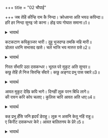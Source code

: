 +++
title = "02 चौपाई"

+++
जब तेहिं कीन्हि राम कै निन्दा। क्रोधवन्त अति भयउ कपिन्दा॥  
हरि हर निन्दा सुनइ जो काना। होइ पाप गोघात समाना॥1॥  

<details><summary>भावार्थ</summary>

जब उसने श्री रामजी की निन्दा की, तब तो कपिश्रेष्ठ अङ्गद अत्यन्त क्रोधित हुए, क्योङ्कि (शास्त्र ऐसा कहते हैं कि) जो अपने कानों से भगवान्‌ विष्णु और शिव की निन्दा सुनता है, उसे गो वध के समान पाप होता है॥1॥  
</details>

कटकटान कपिकुञ्जर भारी। दुहु भुजदण्ड तमकि महि मारी॥  
डोलत धरनि सभासद खसे। चले भाजि भय मारुत ग्रसे॥2॥  

<details><summary>भावार्थ</summary>

वानर श्रेष्ठ अङ्गद बहुत जोर से कटकटाए (शब्द किया) और उन्होन्ने तमककर (जोर से) अपने दोनों भुजदण्डों को पृथ्वी पर दे मारा। पृथ्वी हिलने लगी, (जिससे बैठे हुए) सभासद् गिर पडे और भय रूपी पवन (भूत) से ग्रस्त होकर भाग चले॥2॥  
</details>

गिरत सँभारि उठा दसकन्धर। भूतल परे मुकुट अति सुन्दर॥  
कछु तेहिं लै निज सिरन्हि सँवारे। कछु अङ्गद प्रभु पास पबारे॥3॥  

<details><summary>भावार्थ</summary>

रावण गिरते-गिरते सँभलकर उठा। उसके अत्यन्त सुन्दर मुकुट पृथ्वी पर गिर पडे। कुछ तो उसने उठाकर अपने सिरों पर सुधाकर रख लिए और कुछ अङ्गद ने उठाकर प्रभु श्री रामचन्द्रजी के पास फेङ्क दिए॥3॥  
</details>

आवत मुकुट देखि कपि भागे। दिनहीं लूक परन बिधि लागे॥  
की रावन करि कोप चलाए। कुलिस चारि आवत अति धाए॥4॥  

<details><summary>भावार्थ</summary>

 मुकुटों को आते देखकर वानर भागे। (सोचने लगे) विधाता! क्या दिन में ही उल्कापात होने लगा (तारे टूटकर गिरने लगे)? अथवा क्या रावण ने क्रोध करके चार वज्र चलाए हैं, जो बडे धाए के साथ (वेग से) आ रहे हैं?॥4॥  
</details>

कह प्रभु हँसि जनि हृदयँ डेराहू। लूक न असनि केतु नहिं राहू॥  
ए किरीट दसकन्धर केरे। आवत बालितनय के प्रेरे॥5॥  

<details><summary>भावार्थ</summary>

 प्रभु ने (उनसे) हँसकर कहा- मन में डरो नहीं। ये न उल्का हैं, न वज्र हैं और न केतु या राहु ही हैं। अरे भाई! ये तो रावण के मुकुट हैं, जो बालिपुत्र अङ्गद के फेङ्के हुए आ रहे हैं॥5॥  
</details>


